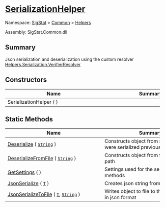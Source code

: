 # [SerializationHelper](./SerializationHelper.md)

Namespace: [SigStat]() > [Common](./../README.md) > [Helpers](./README.md)

Assembly: SigStat.Common.dll

## Summary
Json serialization and deserialization using the custom resolver  [Helpers.Serialization.VerifierResolver](https://github.com/hargitomi97/sigstat/blob/master/docs/md/SigStat/Common/Helpers/Serialization/VerifierResolver.md)

## Constructors

| Name | Summary | 
| --- | --- | 
| SerializationHelper (  )<div style="width: 300px">| <div style="width: 300px">| <br>


## Static Methods

| Name | Summary | 
| --- | --- | 
| [Deserialize](./Methods/SerializationHelper-100664028.md) ( [`String`](https://docs.microsoft.com/en-us/dotnet/api/System.String) )<div style="width: 300px">| Constructs object from strings that were serialized previously<div style="width: 300px">| <br>
| [DeserializeFromFile](./Methods/SerializationHelper-100664029.md) ( [`String`](https://docs.microsoft.com/en-us/dotnet/api/System.String) )<div style="width: 300px">| Constructs object from file given by a path<div style="width: 300px">| <br>
| [GetSettings](./Methods/SerializationHelper-100664027.md) (  )<div style="width: 300px">| Settings used for the serialization methods<div style="width: 300px">| <br>
| [JsonSerialize](./Methods/SerializationHelper-100664031.md) ( [`T`](./SerializationHelper.md) )<div style="width: 300px">| Creates json string from object<div style="width: 300px">| <br>
| [JsonSerializeToFile](./Methods/SerializationHelper-100664030.md) ( [`T`](./SerializationHelper.md), [`String`](https://docs.microsoft.com/en-us/dotnet/api/System.String) )<div style="width: 300px">| Writes object to file to the given by path in json format<div style="width: 300px">| <br>


